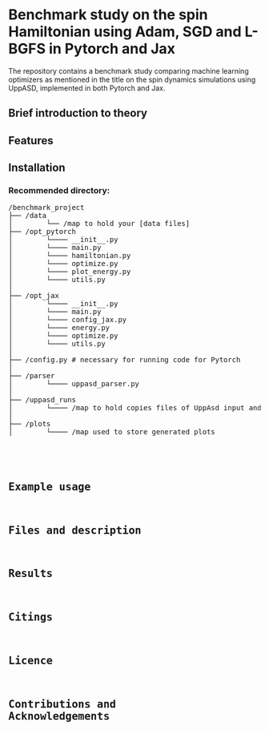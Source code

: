 # Benchmark study on the spin Hamiltonian using Adam, SGD and L-BGFS in Pytorch and Jax

The repository contains a benchmark study comparing machine learning optimizers as mentioned in the title on the spin dynamics simulations using UppASD, implemented in both Pytorch and Jax. 

## Brief introduction to theory

## Features

## Installation 

### Recommended directory:

<pre>/benchmark_project
├── /data
│        └── /map to hold your [data files]
├── /opt_pytorch
│        └──── __init__.py
│        └──── main.py
│        └──── hamiltonian.py
│        └──── optimize.py
│        └──── plot_energy.py
│        └──── utils.py
│        
├── /opt_jax
│        └──── __init__.py
│        └──── main.py
│        └──── config_jax.py
│        └──── energy.py
│        └──── optimize.py
│        └──── utils.py
│       
├── /config.py # necessary for running code for Pytorch 
│       
├── /parser
│        └──── uppasd_parser.py
│       
├── /uppasd_runs
│        └──── /map to hold copies files of UppAsd input and output files 
│       
├── /plots
│        └──── /map used to store generated plots
<pre></pre>
## Example usage

## Files and description

## Results

## Citings

## Licence

## Contributions and Acknowledgements
